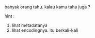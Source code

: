 banyak orang tahu. kalau kamu tahu juga ?

hint :
1. lihat metadatanya
2. lihat encodingnya. itu berkali-kali
